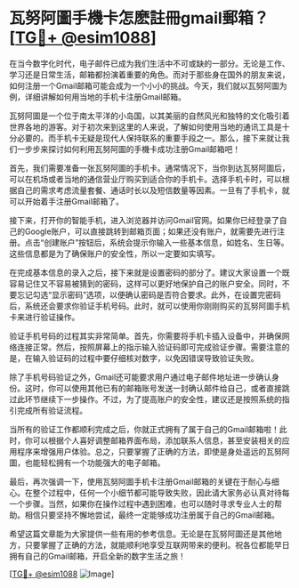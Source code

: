 # 瓦努阿圖手機卡怎麽註冊gmail郵箱？[[TG💪+ @esim1088](https://t.me/s/esim1088)]

在当今数字化时代，电子邮件已成为我们生活中不可或缺的一部分。无论是工作、学习还是日常生活，邮箱都扮演着重要的角色。而对于那些身在国外的朋友来说，如何注册一个Gmail邮箱可能会成为一个小小的挑战。今天，我们就以瓦努阿圖为例，详细讲解如何用当地的手机卡注册Gmail邮箱。

瓦努阿圖是一个位于南太平洋的小岛国，以其美丽的自然风光和独特的文化吸引着世界各地的游客。对于初次来到这里的人来说，了解如何使用当地的通讯工具是十分必要的。而手机卡无疑是现代人保持联系的重要手段之一。那么，接下来就让我们一步步来探讨如何利用瓦努阿圖的手機卡成功注册Gmail邮箱吧！

首先，我们需要准备一张瓦努阿圖的手机卡。通常情况下，当你到达瓦努阿圖后，可以在机场或者当地的通信营业厅购买到适合你的手机卡。选择手机卡时，可以根据自己的需求考虑流量套餐、通话时长以及短信数量等因素。一旦有了手机卡，就可以开始着手注册Gmail邮箱了。

接下来，打开你的智能手机，进入浏览器并访问Gmail官网。如果你已经登录了自己的Google账户，可以直接跳转到邮箱页面；如果还没有账户，就需要先进行注册。点击“创建账户”按钮后，系统会提示你输入一些基本信息，如姓名、生日等。这些信息都是为了确保账户的安全性，所以一定要如实填写。

在完成基本信息的录入之后，接下来就是设置密码的部分了。建议大家设置一个既容易记住又不容易被猜到的密码，这样可以更好地保护自己的账户安全。同时，不要忘记勾选“显示密码”选项，以便确认密码是否符合要求。此外，在设置完密码后，系统还会要求你验证手机号码。此时，就可以使用你刚刚购买的瓦努阿圖手机卡来进行验证操作。

验证手机号码的过程其实非常简单。首先，你需要将手机卡插入设备中，并确保网络连接正常。然后，按照屏幕上的指示输入验证码即可完成验证步骤。需要注意的是，在输入验证码的过程中要仔细核对数字，以免因错误导致验证失败。

除了手机号码验证之外，Gmail还可能要求用户通过电子邮件地址进一步确认身份。这时，你可以使用其他已有的邮箱账号发送一封确认邮件给自己，或者直接跳过此环节继续下一步操作。不过，为了提高账户的安全性，建议还是按照系统的指引完成所有验证流程。

当所有的验证工作都顺利完成之后，你就正式拥有了属于自己的Gmail邮箱啦！此时，你可以根据个人喜好调整邮箱界面布局，添加联系人信息，甚至安装相关的应用程序来增强用户体验。总之，只要掌握了正确的方法，即使是身处遥远的瓦努阿圖，也能轻松拥有一个功能强大的电子邮箱。

最后，再次强调一下，使用瓦努阿圖手机卡注册Gmail邮箱的关键在于耐心与细心。在整个过程中，任何一个小细节都可能导致失败，因此请大家务必认真对待每一个步骤。当然，如果你在操作过程中遇到困难，也可以随时寻求专业人士的帮助。相信只要坚持不懈地尝试，最终一定能够成功注册属于自己的Gmail邮箱。

希望这篇文章能为大家提供一些有用的参考信息。无论是在瓦努阿圖还是其他地方，只要掌握了正确的方法，就能顺利地享受互联网带来的便利。祝各位都能早日拥有自己的Gmail邮箱，开启全新的数字生活之旅！

[[TG💪+ @esim1088](https://t.me/s/esim1088) ![Image](https://i.postimg.cc/4NQfJmqS/Snipaste-2025-05-13-00-14-12.png)]